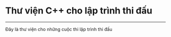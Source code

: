 <h1> Thư viện C++ cho lập trình thi đấu </h1>
<hr>
<p> Đây là thư viện cho những cuộc thi lập trình thi đấu </p>
